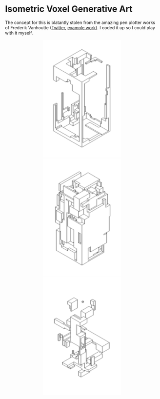 # Isometric Voxel Generative Art

The concept for this is blatantly stolen from the amazing pen plotter works of Frederik Vanhoutte
 ([Twitter](https://mobile.twitter.com/wblut/), [example work](https://mobile.twitter.com/wblut/status/1033365066391998464)). I coded it up so I could play with it myself.

<p align="center">
  <img width="256" src="docs/sample1.svg">
  <img width="256" src="docs/sample2.svg">
  <img width="256" src="docs/sample3.svg">
</p>
